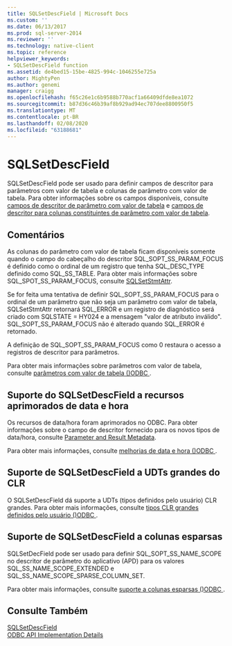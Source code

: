 ```yaml
---
title: SQLSetDescField | Microsoft Docs
ms.custom: ''
ms.date: 06/13/2017
ms.prod: sql-server-2014
ms.reviewer: ''
ms.technology: native-client
ms.topic: reference
helpviewer_keywords:
- SQLSetDescField function
ms.assetid: de4bed15-15be-4825-994c-1046255e725a
author: MightyPen
ms.author: genemi
manager: craigg
ms.openlocfilehash: f65c26e1c6b9588b770acf1a66409dfde8ea1072
ms.sourcegitcommit: b87d36c46b39af8b929ad94ec707dee8800950f5
ms.translationtype: MT
ms.contentlocale: pt-BR
ms.lasthandoff: 02/08/2020
ms.locfileid: "63188681"
---
```

# <a name="sqlsetdescfield"></a>SQLSetDescField
  SQLSetDescField pode ser usado para definir campos de descritor para parâmetros com valor de tabela e colunas de parâmetro com valor de tabela. Para obter informações sobre os campos disponíveis, consulte [campos de descritor de parâmetro com valor de tabela](../native-client-odbc-table-valued-parameters/table-valued-parameter-descriptor-fields.md) e [campos de descritor para colunas constituintes de parâmetro com valor de tabela](../native-client-odbc-table-valued-parameters/descriptor-fields-for-table-valued-parameter-constituent-columns.md).  
  
## <a name="remarks"></a>Comentários  
 As colunas do parâmetro com valor de tabela ficam disponíveis somente quando o campo do cabeçalho do descritor SQL_SOPT_SS_PARAM_FOCUS é definido como o ordinal de um registro que tenha SQL_DESC_TYPE definido como SQL_SS_TABLE. Para obter mais informações sobre SQL_SPOT_SS_PARAM_FOCUS, consulte [SQLSetStmtAttr](sqlsetstmtattr.md).  
  
 Se for feita uma tentativa de definir SQL_SOPT_SS_PARAM_FOCUS para o ordinal de um parâmetro que não seja um parâmetro com valor de tabela, SQLSetStmtAttr retornará SQL_ERROR e um registro de diagnóstico será criado com SQLSTATE = HY024 e a mensagem "valor de atributo inválido". SQL_SOPT_SS_PARAM_FOCUS não é alterado quando SQL_ERROR é retornado.  
  
 A definição de SQL_SOPT_SS_PARAM_FOCUS como 0 restaura o acesso a registros de descritor para parâmetros.  
  
 Para obter mais informações sobre parâmetros com valor de tabela, consulte [parâmetros com valor de tabela &#40;&#41;ODBC ](../native-client-odbc-table-valued-parameters/table-valued-parameters-odbc.md).  
  
## <a name="sqlsetdescfield-support-for-enhanced-date-and-time-features"></a>Suporte do SQLSetDescField a recursos aprimorados de data e hora  
 Os recursos de data/hora foram aprimorados no ODBC. Para obter informações sobre o campo de descritor fornecido para os novos tipos de data/hora, consulte [Parameter and Result Metadata](../native-client-odbc-date-time/metadata-parameter-and-result.md).  
  
 Para obter mais informações, consulte [melhorias de data e hora &#40;&#41;ODBC ](../native-client-odbc-date-time/date-and-time-improvements-odbc.md).  
  
## <a name="sqlsetdescfield-support-for-large-clr-udts"></a>Suporte de SQLSetDescField a UDTs grandes do CLR  
 O SQLSetDescField dá suporte a UDTs (tipos definidos pelo usuário) CLR grandes. Para obter mais informações, consulte [tipos CLR grandes definidos pelo usuário &#40;&#41;ODBC ](../native-client/odbc/large-clr-user-defined-types-odbc.md).  
  
## <a name="sqlsetdescfield-support-for-sparse-columns"></a>Suporte de SQLSetDescField a colunas esparsas  
 SQLSetDecField pode ser usado para definir SQL_SOPT_SS_NAME_SCOPE no descritor de parâmetro do aplicativo (APD) para os valores SQL_SS_NAME_SCOPE_EXTENDED e SQL_SS_NAME_SCOPE_SPARSE_COLUMN_SET.  
  
 Para obter mais informações, consulte [suporte a colunas esparsas &#40;&#41;ODBC ](../native-client/odbc/sparse-columns-support-odbc.md).  
  
## <a name="see-also"></a>Consulte Também  
 [SQLSetDescField](https://go.microsoft.com/fwlink/?LinkId=80705)   
 [ODBC API Implementation Details](odbc-api-implementation-details.md)  
  
  
